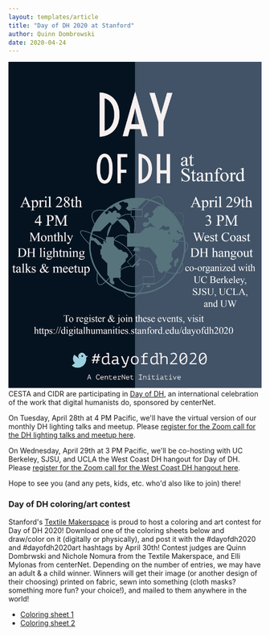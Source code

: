 ```yaml
---
layout: templates/article
title: "Day of DH 2020 at Stanford"
author: Quinn Dombrowski
date: 2020-04-24
---
```


![](../post-images/Day_of_DH_Stanford_0.png)CESTA and CIDR are participating in [Day of DH](https://dhcenternet.org/initiatives/day-of-dh/2020), an international celebration of the work that digital humanists do, sponsored by centerNet.


On Tuesday, April 28th at 4 PM Pacific, we'll have the virtual version of our monthly DH lighting talks and meetup. Please [register for the Zoom call for the DH lighting talks and meetup here](https://stanford.zoom.us/meeting/register/tJwldeytpzsrGNCRMbG4J6yB0mJKicqNZEnh).


On Wednesday, April 29th at 3 PM Pacific, we'll be co-hosting with UC Berkeley, SJSU, and UCLA the West Coast DH hangout for Day of DH. Please [register for the Zoom call for the West Coast DH hangout here](https://stanford.zoom.us/meeting/register/tJAvf-msqj8vEtZg2frGmjlS6cGcYIsuxXCD).


Hope to see you (and any pets, kids, etc. who'd also like to join) there!





### Day of DH coloring/art contest


Stanford's [Textile Makerspace](https://textilemakerspace.sites.stanford.edu/) is proud to host a coloring and art contest for Day of DH 2020! Download one of the coloring sheets below and draw/color on it (digitally or physically), and post it with the #dayofdh2020 and #dayofdh2020art hashtags by April 30th! Contest judges are Quinn Dombrwski and Nichole Nomura from the Textile Makerspace, and Elli Mylonas from centerNet. Depending on the number of entries, we may have an adult & a child winner. Winners will get their image (or another design of their choosing) printed on fabric, sewn into something (cloth masks? something more fun? your choice!), and mailed to them anywhere in the world!


* [Coloring sheet 1](https://digitalhumanities.stanford.edu/sites/g/files/sbiybj8071/f/field/image/dayofdh2020_coloring1.png)
* [Coloring sheet 2](https://digitalhumanities.stanford.edu/sites/g/files/sbiybj8071/f/field/image/dayofdh2020_coloring2.png)
